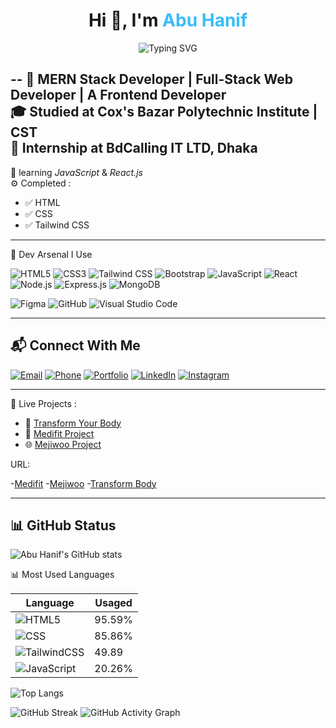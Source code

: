 <h1 align="center">
  Hi 👋, I'm <span style="color:#38BDF8;">Abu Hanif</span>
</h1>

<p align="center">
  <img src="https://readme-typing-svg.herokuapp.com?font=Fira+Code&duration=2500&pause=500&color=38BDF8&center=true&vCenter=true&width=435&lines=Cox's_Bazar_Polytechnic_Institute;MERN-Stack+Developer;Full-Stack-Web+Developer;Tailwind_CSS+Complete;Learning+React.js;CST" alt="Typing SVG" />
</p>

--
🚀 MERN Stack Developer | Full-Stack Web Developer | A Frontend Developer     
🎓 Studied at Cox's Bazar Polytechnic Institute | CST    
💼 Internship at BdCalling IT LTD, Dhaka
-

🧠 learning *JavaScript* & *React.js*  
⚙ Completed :  
- ✅ HTML  
- ✅ CSS  
- ✅ Tailwind CSS
---

🚀 Dev Arsenal I Use

![HTML5](https://img.shields.io/badge/HTML5-E34F26?style=for-the-badge&logo=html5&logoColor=white)
![CSS3](https://img.shields.io/badge/CSS3-1572B6?style=for-the-badge&logo=css3&logoColor=white)
![Tailwind CSS](https://img.shields.io/badge/Tailwind_CSS-38B2AC?style=for-the-badge&logo=tailwind-css&logoColor=white)
![Bootstrap](https://img.shields.io/badge/Bootstrap-7952B3?style=for-the-badge&logo=bootstrap&logoColor=white)
![JavaScript](https://img.shields.io/badge/JavaScript-F7DF1E?style=for-the-badge&logo=javascript&logoColor=black)
![React](https://img.shields.io/badge/React-20232A?style=for-the-badge&logo=react&logoColor=61DAFB)
![Node.js](https://img.shields.io/badge/Node.js-339933?style=for-the-badge&logo=nodedotjs&logoColor=white)
![Express.js](https://img.shields.io/badge/Express.js-000000?style=for-the-badge&logo=express&logoColor=white)
![MongoDB](https://img.shields.io/badge/MongoDB-4EA94B?style=for-the-badge&logo=mongodb&logoColor=white)

![Figma](https://img.shields.io/badge/Figma-F24E1E?style=for-the-badge&logo=figma&logoColor=white)
![GitHub](https://img.shields.io/badge/GitHub-181717?style=for-the-badge&logo=github&logoColor=white)
![Visual Studio Code](https://img.shields.io/badge/VS%20Code-007ACC?style=for-the-badge&logo=visual-studio-code&logoColor=white)

---

📬 Connect With Me
--

[![Email](https://img.shields.io/badge/-Email-D14836?style=flat&logo=gmail&logoColor=white)](mailto:abuhanif20058@gmail.com)
[![Phone](https://img.shields.io/badge/-Phone-25D366?style=flat&logo=whatsapp&logoColor=white)](tel:+8801734937016)
[![Portfolio](https://img.shields.io/badge/-Portfolio-1DA1F2?style=flat&logo=internet-explorer&logoColor=white)](https://your-portfolio-link.com)
[![LinkedIn](https://img.shields.io/badge/-LinkedIn-0077B5?style=flat&logo=linkedin&logoColor=white)](https://linkedin.com/in/yourusername)
[![Instagram](https://img.shields.io/badge/-Instagram-E4405F?style=flat&logo=instagram&logoColor=white)](https://instagram.com/abuhanif_ah)

---

🚀 Live Projects :

- 💪 [Transform Your Body](https://github.com/abuhanif7016/transform-your-body)
- 🎨 [Medifit Project](https://github.com/abuhanif7016/medifit-project)
- 🌐 [Mejiwoo Project](https://github.com/abuhanif7016/mejiwoo-project)

URL:

 -[Medifit](https://abuhanif7016.github.io/medifit-project/) 
 -[Mejiwoo](https://abuhanif7016.github.io/mejiwoo-project/)
 -[Transform Body ](https://abuhanif7016.github.io/transform-your-body/)

---

📊 GitHub Status
---
![Abu Hanif's GitHub stats](https://github-readme-stats.vercel.app/api?username=abuhanif7016&show_icons=true&theme=tokyonight)

📊 Most Used Languages

| Language     | Usaged |
|--------------|--------|
| ![HTML5](https://img.shields.io/badge/HTML5-E34F26?style=for-the-badge&logo=html5&logoColor=white)        | 95.59% |
| ![CSS](https://img.shields.io/badge/CSS3-1572B6?style=for-the-badge&logo=css3&logoColor=white)          | 85.86%  |
| ![TailwindCSS](https://img.shields.io/badge/Tailwind_CSS-38B2AC?style=for-the-badge&logo=tailwind-css&logoColor=white) | 49.89 |
| ![JavaScript](https://img.shields.io/badge/JavaScript-F7DF1E?style=for-the-badge&logo=javascript&logoColor=black)   | 20.26% |

![Top Langs](https://github-readme-stats.vercel.app/api/top-langs/?username=abuhanif7016&layout=compact&theme=radical)

![GitHub Streak](https://streak-stats.demolab.com?user=abuhanif7016&theme=tokyonight&hide_border=true)
![GitHub Activity Graph](https://github-readme-activity-graph.vercel.app/graph?username=abuhanif7016&theme=react-dark&hide_border=true)





